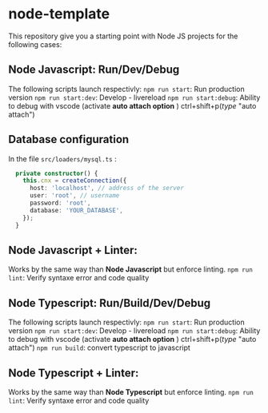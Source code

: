 # node-template
This repository give you a starting point with Node JS projects for the following cases: 

## Node Javascript: Run/Dev/Debug

The following scripts launch respectivly: 
`npm run start`: Run production version
`npm run start:dev`: Develop - livereload
`npm run start:debug`: Ability to debug with vscode (activate **auto attach option** ) ctrl+shift+p(_type_ "auto attach")

## Database configuration

In the file `src/loaders/mysql.ts` :

```typescript
  private constructor() {
    this.cnx = createConnection({
      host: 'localhost', // address of the server
      user: 'root', // username
      password: 'root',
      database: 'YOUR_DATABASE',
    });
  }
```

## Node Javascript + Linter: 

Works by the same way than **Node Javascript** but enforce linting.
`npm run lint`: Verify syntaxe error and code quality 



## Node Typescript: Run/Build/Dev/Debug

The following scripts launch respectivly: 
`npm run start`: Run production version
`npm run start:dev`: Develop - livereload
`npm run start:debug`: Ability to debug with vscode (activate **auto attach option** ) ctrl+shift+p(_type_ "auto attach")
`npm run build`: convert typescript to javascript


## Node Typescript + Linter: 

Works by the same way than **Node Typescript** but enforce linting.
`npm run lint`: Verify syntaxe error and code quality 
